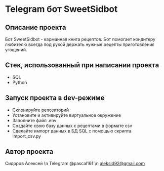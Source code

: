 # Telegram бот SweetSidbot

## Описание проекта
Бот SweetSidbot - карманная книга рецептов. Бот помогает кондитеру любителю всегда под рукой держать нужные рецепты приготовления угощений.

## Стек, использованный при написании проекта
- SQL
- Python

## Запуск проекта в dev-режиме
- Склонируйте репозиторий
- Установите и активируйте виртуальное окружение
- Заполните файл .env
- Создайте свою базу данных с рецептами в формате csv
- Сделайте импорт данных в БД SQL с помощью скрипта import_csv.py


## Автор проекта
Сидоров Алексей \n
Telegram @pascal161 \n
aleksid92@gmail.com